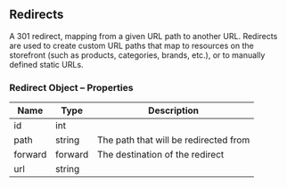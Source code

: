 ## <span class="jumptarget"> Redirects </span>

A 301 redirect, mapping from a given URL path to another URL. Redirects are used to create custom URL paths that map to resources on the storefront (such as products, categories, brands, etc.), or to manually defined static URLs.

### <span class="jumptarget"> Redirect Object – Properties </span>

| Name | Type | Description |
| --- | --- | --- |
| id | int |
| path | string | The path that will be redirected from |
| forward | forward | The destination of the redirect |
| url | string |

